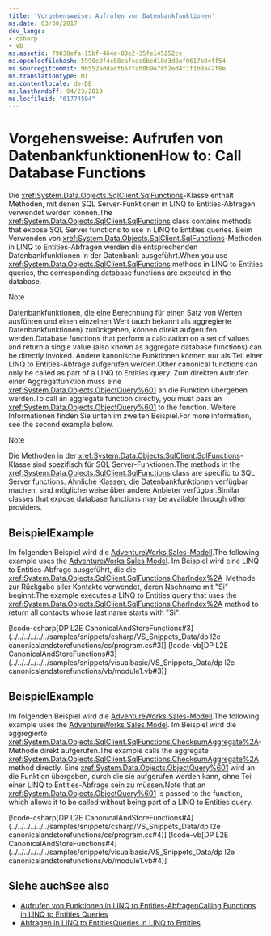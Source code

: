 ```yaml
---
title: 'Vorgehensweise: Aufrufen von Datenbankfunktionen'
ms.date: 03/30/2017
dev_langs:
- csharp
- vb
ms.assetid: 79038efa-15bf-464a-83e2-35fe145252ce
ms.openlocfilehash: 5990e9f4c08eafeae6bed18d3d8af0617b84ff54
ms.sourcegitcommit: 9b552addadfb57fab0b9e7852ed4f1f1b8a42f8e
ms.translationtype: MT
ms.contentlocale: de-DE
ms.lasthandoff: 04/23/2019
ms.locfileid: "61774594"
---
```

# <a name="how-to-call-database-functions"></a><span data-ttu-id="20f08-102">Vorgehensweise: Aufrufen von Datenbankfunktionen</span><span class="sxs-lookup"><span data-stu-id="20f08-102">How to: Call Database Functions</span></span>
<span data-ttu-id="20f08-103">Die <xref:System.Data.Objects.SqlClient.SqlFunctions>-Klasse enthält Methoden, mit denen SQL Server-Funktionen in LINQ to Entities-Abfragen verwendet werden können.</span><span class="sxs-lookup"><span data-stu-id="20f08-103">The <xref:System.Data.Objects.SqlClient.SqlFunctions> class contains methods that expose SQL Server functions to use in LINQ to Entities queries.</span></span> <span data-ttu-id="20f08-104">Beim Verwenden von <xref:System.Data.Objects.SqlClient.SqlFunctions>-Methoden in LINQ to Entities-Abfragen werden die entsprechenden Datenbankfunktionen in der Datenbank ausgeführt.</span><span class="sxs-lookup"><span data-stu-id="20f08-104">When you use <xref:System.Data.Objects.SqlClient.SqlFunctions> methods in LINQ to Entities queries, the corresponding database functions are executed in the database.</span></span>  
  
> [!NOTE]
>  <span data-ttu-id="20f08-105">Datenbankfunktionen, die eine Berechnung für einen Satz von Werten ausführen und einen einzelnen Wert (auch bekannt als aggregierte Datenbankfunktionen) zurückgeben, können direkt aufgerufen werden.</span><span class="sxs-lookup"><span data-stu-id="20f08-105">Database functions that perform a calculation on a set of values and return a single value (also known as aggregate database functions) can be directly invoked.</span></span> <span data-ttu-id="20f08-106">Andere kanonische Funktionen können nur als Teil einer LINQ to Entities-Abfrage aufgerufen werden.</span><span class="sxs-lookup"><span data-stu-id="20f08-106">Other canonical functions can only be called as part of a LINQ to Entities query.</span></span> <span data-ttu-id="20f08-107">Zum direkten Aufrufen einer Aggregatfunktion muss eine <xref:System.Data.Objects.ObjectQuery%601> an die Funktion übergeben werden.</span><span class="sxs-lookup"><span data-stu-id="20f08-107">To call an aggregate function directly, you must pass an <xref:System.Data.Objects.ObjectQuery%601> to the function.</span></span> <span data-ttu-id="20f08-108">Weitere Informationen finden Sie unten im zweiten Beispiel.</span><span class="sxs-lookup"><span data-stu-id="20f08-108">For more information, see the second example below.</span></span>  
  
> [!NOTE]
>  <span data-ttu-id="20f08-109">Die Methoden in der <xref:System.Data.Objects.SqlClient.SqlFunctions>-Klasse sind spezifisch für SQL Server-Funktionen.</span><span class="sxs-lookup"><span data-stu-id="20f08-109">The methods in the <xref:System.Data.Objects.SqlClient.SqlFunctions> class are specific to SQL Server functions.</span></span> <span data-ttu-id="20f08-110">Ähnliche Klassen, die Datenbankfunktionen verfügbar machen, sind möglicherweise über andere Anbieter verfügbar.</span><span class="sxs-lookup"><span data-stu-id="20f08-110">Similar classes that expose database functions may be available through other providers.</span></span>  
  
## <a name="example"></a><span data-ttu-id="20f08-111">Beispiel</span><span class="sxs-lookup"><span data-stu-id="20f08-111">Example</span></span>  
 <span data-ttu-id="20f08-112">Im folgenden Beispiel wird die [AdventureWorks Sales-Modell](https://archive.codeplex.com/?p=msftdbprodsamples).</span><span class="sxs-lookup"><span data-stu-id="20f08-112">The following example uses the [AdventureWorks Sales Model](https://archive.codeplex.com/?p=msftdbprodsamples).</span></span> <span data-ttu-id="20f08-113">Im Beispiel wird eine LINQ to Entities-Abfrage ausgeführt, die die <xref:System.Data.Objects.SqlClient.SqlFunctions.CharIndex%2A>-Methode zur Rückgabe aller Kontakte verwendet, deren Nachname mit "Si" beginnt:</span><span class="sxs-lookup"><span data-stu-id="20f08-113">The example executes a LINQ to Entities query that uses the <xref:System.Data.Objects.SqlClient.SqlFunctions.CharIndex%2A> method to return all contacts whose last name starts with "Si":</span></span>  
  
 [!code-csharp[DP L2E CanonicalAndStoreFunctions#3](../../../../../../samples/snippets/csharp/VS_Snippets_Data/dp l2e canonicalandstorefunctions/cs/program.cs#3)]
 [!code-vb[DP L2E CanonicalAndStoreFunctions#3](../../../../../../samples/snippets/visualbasic/VS_Snippets_Data/dp l2e canonicalandstorefunctions/vb/module1.vb#3)]  
  
## <a name="example"></a><span data-ttu-id="20f08-114">Beispiel</span><span class="sxs-lookup"><span data-stu-id="20f08-114">Example</span></span>  
 <span data-ttu-id="20f08-115">Im folgenden Beispiel wird die [AdventureWorks Sales-Modell](https://archive.codeplex.com/?p=msftdbprodsamples).</span><span class="sxs-lookup"><span data-stu-id="20f08-115">The following example uses the [AdventureWorks Sales Model](https://archive.codeplex.com/?p=msftdbprodsamples).</span></span> <span data-ttu-id="20f08-116">Im Beispiel wird die aggregierte <xref:System.Data.Objects.SqlClient.SqlFunctions.ChecksumAggregate%2A>-Methode direkt aufgerufen.</span><span class="sxs-lookup"><span data-stu-id="20f08-116">The example calls the aggregate <xref:System.Data.Objects.SqlClient.SqlFunctions.ChecksumAggregate%2A> method directly.</span></span> <span data-ttu-id="20f08-117">Eine <xref:System.Data.Objects.ObjectQuery%601> wird an die Funktion übergeben, durch die sie aufgerufen werden kann, ohne Teil einer LINQ to Entities-Abfrage sein zu müssen.</span><span class="sxs-lookup"><span data-stu-id="20f08-117">Note that an <xref:System.Data.Objects.ObjectQuery%601> is passed to the function, which allows it to be called without being part of a LINQ to Entities query.</span></span>  
  
 [!code-csharp[DP L2E CanonicalAndStoreFunctions#4](../../../../../../samples/snippets/csharp/VS_Snippets_Data/dp l2e canonicalandstorefunctions/cs/program.cs#4)]
 [!code-vb[DP L2E CanonicalAndStoreFunctions#4](../../../../../../samples/snippets/visualbasic/VS_Snippets_Data/dp l2e canonicalandstorefunctions/vb/module1.vb#4)]  
  
## <a name="see-also"></a><span data-ttu-id="20f08-118">Siehe auch</span><span class="sxs-lookup"><span data-stu-id="20f08-118">See also</span></span>

- [<span data-ttu-id="20f08-119">Aufrufen von Funktionen in LINQ to Entities-Abfragen</span><span class="sxs-lookup"><span data-stu-id="20f08-119">Calling Functions in LINQ to Entities Queries</span></span>](../../../../../../docs/framework/data/adonet/ef/language-reference/calling-functions-in-linq-to-entities-queries.md)
- [<span data-ttu-id="20f08-120">Abfragen in LINQ to Entities</span><span class="sxs-lookup"><span data-stu-id="20f08-120">Queries in LINQ to Entities</span></span>](../../../../../../docs/framework/data/adonet/ef/language-reference/queries-in-linq-to-entities.md)
